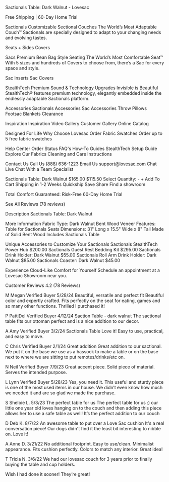 Sactionals Table: Dark Walnut - Lovesac

Free Shipping | 60-Day Home Trial

Sactionals Customizable Sectional Couches
The World’s Most Adaptable Couch™
Sactionals are specially designed to adapt to your changing needs and evolving tastes.

Seats + Sides
Covers

Sacs
Premium Bean Bag Style Seating
The World’s Most Comfortable Seat™
With 5 sizes and hundreds of Covers to choose from, there’s a Sac for every space and style.

Sac Inserts
Sac Covers

StealthTech
Premium Sound & Technology Upgrades
Invisible is Beautiful
StealthTech® features premium technology, elegantly embedded inside the endlessly adaptable Sactionals platform.

Accessories
Sactionals Accessories
Sac Accessories
Throw Pillows
Footsac Blankets
Clearance

Inspiration
Inspiration Video Gallery
Customer Gallery
Online Catalog

Designed For Life
Why Choose Lovesac
Order Fabric Swatches
Order up to 5 free fabric swatches

Help Center
Order Status
FAQ's
How-To Guides
StealthTech Setup Guide
Explore Our Fabrics
Cleaning and Care Instructions

Contact Us
Call Us (888) 636-1223
Email Us support@lovesac.com
Chat Live Chat With a Team Specialist

Sactionals Table: Dark Walnut
$165.00 $115.50
Select Quantity: - +
Add To Cart
Shipping in 1-2 Weeks
Quickship
Save
Share
Find a showroom

Total Comfort Guaranteed: Risk-Free 60-Day Home Trial

See All Reviews (78 reviews)

Description
Sactionals Table: Dark Walnut

More Information
Fabric Type: Dark Walnut Bent Wood Veneer
Features: Table for Sactionals Seats
Dimensions: 31" Long x 15.5" Wide x 8" Tall
Made of Solid Bent Wood
Includes Sactionals Table

Unique Accessories to Customize Your Sactionals
Sactionals StealthTech Power Hub $200.00
Sactionals Guest Rest Bedding Kit $295.00
Sactionals Drink Holder: Dark Walnut $55.00
Sactionals Roll Arm Drink Holder: Dark Walnut $85.00
Sactionals Coaster: Dark Walnut $45.00

Experience Cloud-Like Comfort for Yourself
Schedule an appointment at a Lovesac Showroom near you.

Customer Reviews
4.2 (78 Reviews)

M Megan Verified Buyer 5/28/24
Beautiful, versatile and perfect fit
Beautiful color and expertly crafted. Fits perfectly on the seat for eating, games and so many other functions. Thrilled I purchased it!

P PattiDel Verified Buyer 4/12/24
Saction Table - dark walnut
The sactional table fits our ottoman perfect and is a nice addition to our decor.

A Amy Verified Buyer 3/2/24
Sactionals Table
Love it! Easy to use, practical, and easy to move.

C Chris Verified Buyer 2/1/24
Great addition
Great addition to our sactional. We put it on the base we use as a hassock to make a table or on the base next to where we are sitting to put remotes/drinks/etc on.

N Neil Verified Buyer 7/9/23
Great accent piece.
Solid piece of material. Serves the intended purpose.

L Lynn Verified Buyer 5/28/23
Yes, you need it.
This useful and sturdy piece is one of the most used items in our house. We didn’t even know how much we needed it and are so glad we made the purchase.

S Shelbie L. 5/3/23
The perfect table for us
The perfect table for us :) our little one year old loves hanging on to the couch and then adding this piece allows her to use a safe table as well! It’s the perfect addition to our couch

D Deb K. 8/7/22
An awesome table to put over a Love Sac cushion
It's a real conversation piece! Our dogs didn't find it the least bit interesting to nibble on. Love it!

A Anne D. 3/21/22
No additional footprint.
Easy to use/clean. Minimalist appearance. Fits cushion perfectly. Colors to match any interior. Great idea!

T Tricia N. 3/6/22
We had our lovesac couch for 3 years prior to finally buying the table and cup holders.

Wish I had done it sooner! They’re great!